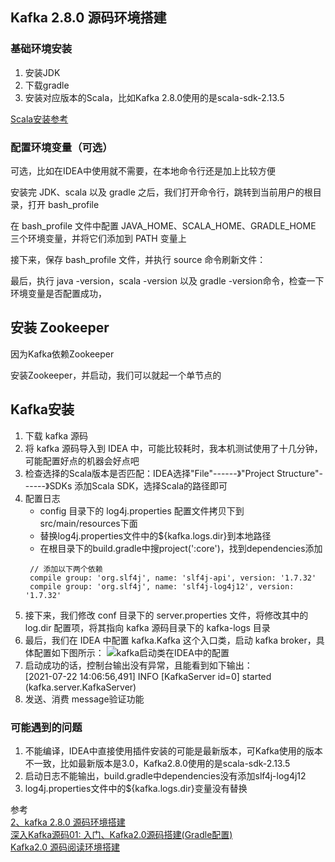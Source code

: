 ## Kafka 2.8.0 源码环境搭建


### 基础环境安装
1. 安装JDK
2. 下载gradle
3. 安装对应版本的Scala，比如Kafka 2.8.0使用的是scala-sdk-2.13.5


[Scala安装参考](https://github.com/youngzil/quickstart-framework/tree/master/quickstart-scala)



### 配置环境变量（可选）

可选，比如在IDEA中使用就不需要，在本地命令行还是加上比较方便

安装完 JDK、scala 以及 gradle 之后，我们打开命令行，跳转到当前用户的根目录，打开 bash_profile

在 bash_profile 文件中配置 JAVA_HOME、SCALA_HOME、GRADLE_HOME 三个环境变量，并将它们添加到 PATH 变量上

接下来，保存 bash_profile 文件，并执行 source 命令刷新文件：

最后，执行 java -version，scala -version 以及 gradle -version命令，检查一下环境变量是否配置成功，



## 安装 Zookeeper

因为Kafka依赖Zookeeper 

安装Zookeeper，并启动，我们可以就起一个单节点的




## Kafka安装

1. 下载 kafka 源码
2. 将 kafka 源码导入到 IDEA 中，可能比较耗时，我本机测试使用了十几分钟，可能配置好点的机器会好点吧
3. 检查选择的Scala版本是否匹配：IDEA选择"File"------》"Project Structure"------》SDKs 添加Scala SDK，选择Scala的路径即可
4. 配置日志
    -  config 目录下的 log4j.properties 配置文件拷贝下到 src/main/resources下面
    - 替换log4j.properties文件中的${kafka.logs.dir}到本地路径
    - 在根目录下的build.gradle中搜project(':core')，找到dependencies添加
   ```aidl
    // 添加以下两个依赖
    compile group: 'org.slf4j', name: 'slf4j-api', version: '1.7.32'
    compile group: 'org.slf4j', name: 'slf4j-log4j12', version: '1.7.32'
    ```
5. 接下来，我们修改 conf 目录下的 server.properties 文件，将修改其中的 log.dir 配置项，将其指向 kafka 源码目录下的 kafka-logs 目录
6. 最后，我们在 IDEA 中配置 kafka.Kafka 这个入口类，启动 kafka broker，具体配置如下图所示：
   ![kafka启动类在IDEA中的配置](images/kafka启动类.png "ReferencePicture")
7. 启动成功的话，控制台输出没有异常，且能看到如下输出：  
   [2021-07-22 14:06:56,491] INFO [KafkaServer id=0] started (kafka.server.KafkaServer)
8. 发送、消费 message验证功能




### 可能遇到的问题
1. 不能编译，IDEA中直接使用插件安装的可能是最新版本，可Kafka使用的版本不一致，比如最新版本是3.0，Kafka2.8.0使用的是scala-sdk-2.13.5
2. 启动日志不能输出，build.gradle中dependencies没有添加slf4j-log4j12
3. log4j.properties文件中的${kafka.logs.dir}变量没有替换




参考  
[2、kafka 2.8.0 源码环境搭建](https://xie.infoq.cn/article/ece8077adf7f6e8aaca047da9)  
[深入Kafka源码01: 入门、Kafka2.0源码搭建(Gradle配置)](https://blog.csdn.net/qq_36269641/article/details/109737157)  
[Kafka2.0 源码阅读环境搭建](https://blog.csdn.net/x3x2012/article/details/82623575)  



